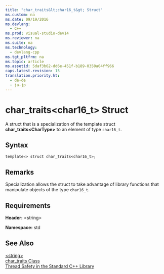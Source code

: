 ```yaml
---
title: "char_traits&lt;char16_t&gt; Struct"
ms.custom: na
ms.date: 09/19/2016
ms.devlang: 
  - C++
ms.prod: visual-studio-dev14
ms.reviewer: na
ms.suite: na
ms.technology: 
  - devlang-cpp
ms.tgt_pltfrm: na
ms.topic: article
ms.assetid: 5daf3b62-dd6e-451f-b189-0350a04ff966
caps.latest.revision: 15
translation.priority.ht: 
  - de-de
  - ja-jp
---
```

# char_traits&lt;char16_t&gt; Struct
A struct that is a specialization of the template struct **char_traits<CharType\>** to an element of type `char16_t`.  
  
## Syntax  
  
```  
template<> struct char_traits<char16_t>;  
```  
  
## Remarks  
 Specialization allows the struct to take advantage of library functions that manipulate objects of the type `char16_t`.  
  
## Requirements  
 **Header:** <string\>  
  
 **Namespace:** std  
  
## See Also  
 [<string\>](../vs140/-string-.md)   
 [char_traits Class](../vs140/char_traits-Struct.md)   
 [Thread Safety in the Standard C++ Library](../vs140/Thread-Safety-in-the-C---Standard-Library.md)